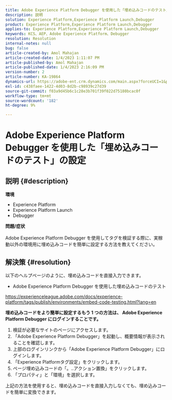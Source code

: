 ```yaml
---
title: Adobe Experience Platform Debugger を使用した「埋め込みコードのテスト」の設定
description: 説明
solution: Experience Platform,Experience Platform Launch,Debugger
product: Experience Platform,Experience Platform Launch,Debugger
applies-to: Experience Platform,Experience Platform Launch,Debugger
keywords: KCS、AEP、Adobe Experience Platform、Debugger
resolution: Resolution
internal-notes: null
bug: false
article-created-by: Amol Mahajan
article-created-date: 1/4/2023 1:11:07 PM
article-published-by: Amol Mahajan
article-published-date: 1/4/2023 2:16:09 PM
version-number: 2
article-number: KA-19864
dynamics-url: https://adobe-ent.crm.dynamics.com/main.aspx?forceUCI=1&pagetype=entityrecord&etn=knowledgearticle&id=9d41f23a-318c-ed11-81ad-6045bd0061cb
exl-id: c438faee-1422-4d03-8d2b-c98939c27d39
source-git-commit: f03a9d45b6c1c28e3b701f39f022d75180bcac0f
workflow-type: tm+mt
source-wordcount: '182'
ht-degree: 9%

---
```


# Adobe Experience Platform Debugger を使用した「埋め込みコードのテスト」の設定

## 説明 {#description}

<b>環境</b>
- Experience Platform
- Experience Platform Launch
- Debugger



<b>問題/症状</b><br><br>Adobe Experience Platform Debugger を使用してタグを検証する際に、実稼動以外の環境用に埋め込みコードを簡単に設定する方法を教えてください。<br>

## 解決策 {#resolution}

以下のヘルプページのように、埋め込みコードを直接入力できます。
- Adobe Experience Platform Debugger を使用した埋め込みコードのテスト


https://experienceleague.adobe.com/docs/experience-platform/tags/publish/environments/embed-code-testing.html?lang=en

<b>埋め込みコードをより簡単に設定するもう 1 つの方法は、 Adobe Experience Platform Debugger にログインすることです。</b>

1. 検証が必要なサイトのページにアクセスします。
2. 「Adobe Experience Platform Debugger」を起動し、概要情報が表示されることを確認します。
3. 上部のログインリンクから「Adobe Experience Platform Debugger」にログインします。
4. 「Experience Platformタグ設定」をクリックします。
5. ページ埋め込みコードの「。..アクション置換」をクリックします。
6. 「プロパティ」と「環境」を選択します。


上記の方法を使用すると、埋め込みコードを直接入力しなくても、埋め込みコードを簡単に変換できます。
